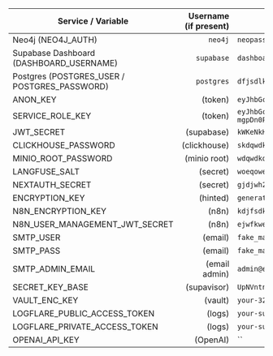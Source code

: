 | Service / Variable | Username (if present) | Password / Value |
|---|---:|---|
| Neo4j (NEO4J_AUTH) | `neo4j` | `neopass42` |
| Supabase Dashboard (DASHBOARD_USERNAME) | `supabase` | `dashboardpassword` |
| Postgres (POSTGRES_USER / POSTGRES_PASSWORD) | `postgres` | `dfjsdlkferwkerkwekrwkkk` |
| ANON_KEY | (token) | `eyJhbGciOiJIUzI1NiIsInR5cCI6IkpXVCJ9.eyJyb2xlIjoiYW5vbiIsImlzcyI6InN1cGFiYXNlIiwiaWF0IjoxNzU5ODc0NDAwLCJleHAiOjE5MTc2NDA4MDB9.xhPvXL9G6trbtEGHlkC32_Z4n6OzNVd9J2yoGYUyDBc` |
| SERVICE_ROLE_KEY | (token) | `eyJhbGciOiJIUzI1NiIsInR5cCI6IkpXVCJ9.eyJyb2xlIjoic2VydmljZV9yb2xlIiwiaXNzIjoic3VwYWJhc2UiLCJpYXQiOjE3NTk4NzQ0MDAsImV4cCI6MTkxNzY0MDgwMH0._E2w6Yx1Zh_tsgWSR-mgpDn0PEcbc0L9p4-0DAarHCA` |
| JWT_SECRET | (supabase) | `kWKeNkHjW0nBRN5X3Hz0Q88Mu9rrhZS9TyNq49Kwaa` |
| CLICKHOUSE_PASSWORD | (clickhouse) | `skdqwdkqwdqkwdkqwdkqw` |
| MINIO_ROOT_PASSWORD | (minio root) | `wdqwdkqwdkqwdkqwdkqwdk` |
| LANGFUSE_SALT | (secret) | `woeqoweoqtotiqowoqweqsjaf` |
| NEXTAUTH_SECRET | (secret) | `gjdjwh2iwkwdafkewgje3373732je` |
| ENCRYPTION_KEY | (hinted) | `generate-with-openssl` |
| N8N_ENCRYPTION_KEY | (n8n) | `kdjfsdklfjeskfjlsekfjsefkls` |
| N8N_USER_MANAGEMENT_JWT_SECRET | (n8n) | `ejwfkwefjwl;wefkwefjqwrqwtqwtqwtqw` |
| SMTP_USER | (email) | `fake_mail_user` |
| SMTP_PASS | (email) | `fake_mail_password` |
| SMTP_ADMIN_EMAIL | (email admin) | `admin@example.com` |
| SECRET_KEY_BASE | (supavisor) | `UpNVntn3cDxHJpq99YMc1T1AQgQpc8kfYTuRgBiYa15BLrx8etQoXz3gZv1/u2oq` |
| VAULT_ENC_KEY | (vault) | `your-32-character-encryption-key` |
| LOGFLARE_PUBLIC_ACCESS_TOKEN | (logs) | `your-super-secret-and-long-logflare-key-public` |
| LOGFLARE_PRIVATE_ACCESS_TOKEN | (logs) | `your-super-secret-and-long-logflare-key-private` |
| OPENAI_API_KEY | (OpenAI) | `` |
